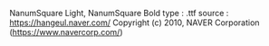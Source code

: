 NanumSquare Light, NanumSquare Bold
type : .ttf
source : https://hangeul.naver.com/
Copyright (c) 2010, NAVER Corporation (https://www.navercorp.com/)
